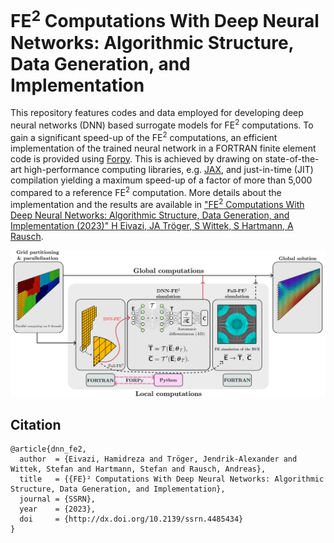 # FE<sup>2</sup> Computations With Deep Neural Networks: Algorithmic Structure, Data Generation, and Implementation

This repository features codes and data employed for developing deep neural networks (DNN) based surrogate models for FE<sup>2</sup> computations. To gain a significant speed-up of the FE<sup>2</sup> computations, an efficient implementation of the trained neural network in a FORTRAN finite element code is provided using [Forpy](https://github.com/ylikx/forpy). This is achieved by drawing on state-of-the-art high-performance computing libraries, e.g. [JAX](https://github.com/google/jax), and just-in-time (JIT) compilation yielding a maximum speed-up of a factor of more than 5,000 compared to a reference FE<sup>2</sup> computation. More details about the implementation and the results are available in ["FE<sup>2</sup> Computations With Deep Neural Networks: Algorithmic Structure, Data Generation, and Implementation (2023)" H Eivazi, JA Tröger, S Wittek, S Hartmann, A Rausch](http://dx.doi.org/10.2139/ssrn.4485434).

![](Graphical_abstract.png)

## Citation

```
@article{dnn_fe2,
  author  = {Eivazi, Hamidreza and Tröger, Jendrik-Alexander and Wittek, Stefan and Hartmann, Stefan and Rausch, Andreas},
  title   = {{FE}² Computations With Deep Neural Networks: Algorithmic Structure, Data Generation, and Implementation},
  journal = {SSRN},
  year    = {2023},
  doi     = {http://dx.doi.org/10.2139/ssrn.4485434}
}
```

